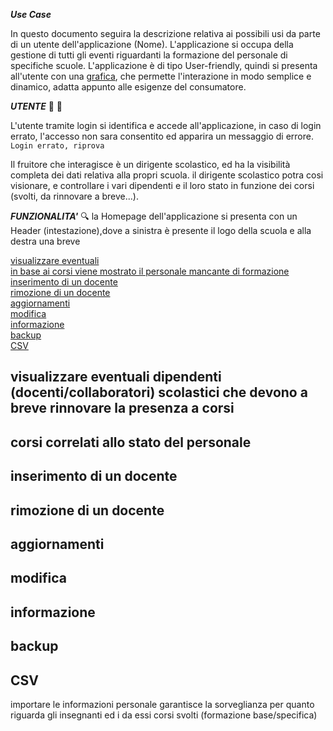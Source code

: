 
***Use Case***

In questo documento seguira la descrizione relativa ai possibili usi da parte di un utente dell'applicazione (Nome).
L'applicazione si occupa della gestione di tutti gli eventi riguardanti la formazione del personale di specifiche scuole.
L'applicazione è di tipo User-friendly, quindi si presenta all'utente con una [grafica](Grafica.md), che permette l'interazione in modo semplice e dinamico, adatta appunto alle esigenze del consumatore.


***UTENTE***
:bust_in_silhouette: :closed_lock_with_key:

L'utente tramite login si identifica e accede all'applicazione, in caso di login errato, l'accesso non sara consentito ed apparira un messaggio di errore.
`Login errato, riprova`

Il fruitore che interagisce è un dirigente scolastico, ed ha la visibilità completa dei dati relativa alla propri scuola.
il dirigente scolastico potra cosi visionare, e controllare i vari dipendenti e il loro stato in funzione dei corsi (svolti, da rinnovare a breve...).

***FUNZIONALITA'*** 
:mag:
la Homepage dell'applicazione si presenta con un  Header (intestazione),dove a sinistra è presente il logo della scuola e alla destra una breve 

[visualizzare eventuali](#visualizzare-eventuali-dipendenti-(docenti/collaboratori)-scolastici-che-devono-a-breve-rinnovare-la-presenza-a-corsi) <br>
[in base ai corsi viene mostrato il personale mancante di formazione](#corsi-correlati-allo-stato-del-personale) <br>
[inserimento di un docente](#inserimento-di-un-docente) <br>
[rimozione di un docente](#rimozione-di-un-docente) <br>
[aggiornamenti](#aggiornamenti) <br>
[modifica](#modifica) <br>
[informazione ](#informazione) <br>
[backup](#backup) <br>
[CSV](#CSV) <br>


## visualizzare eventuali dipendenti (docenti/collaboratori) scolastici che devono a breve rinnovare la presenza a corsi
## corsi correlati allo stato del personale 
## inserimento di un docente
## rimozione di un docente
## aggiornamenti
## modifica
## informazione 
## backup
## CSV
importare le informazioni personale
garantisce la sorveglianza per quanto riguarda gli insegnanti ed i da essi corsi svolti (formazione base/specifica)



